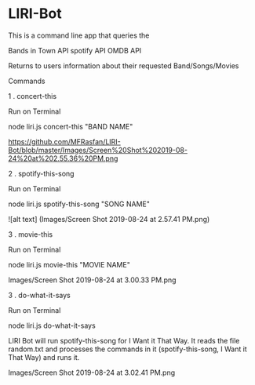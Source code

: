 # LIRI-Bot

This is a command line app that queries the 

Bands in Town API
spotify API
OMDB API

Returns to users information about their requested  Band/Songs/Movies

Commands

1 . concert-this

Run on Terminal 

node liri.js concert-this "BAND NAME"

https://github.com/MFRasfan/LIRI-Bot/blob/master/Images/Screen%20Shot%202019-08-24%20at%202.55.36%20PM.png

2 . spotify-this-song

Run on Terminal 

node liri.js spotify-this-song "SONG NAME"

 ![alt text] (Images/Screen Shot 2019-08-24 at 2.57.41 PM.png)

3 . movie-this

Run on Terminal 

node liri.js movie-this "MOVIE NAME"

Images/Screen Shot 2019-08-24 at 3.00.33 PM.png

3 . do-what-it-says

Run on Terminal 

node liri.js do-what-it-says


LIRI Bot will run spotify-this-song for I Want it That Way. It reads the file random.txt and processes the commands in it (spotify-this-song, I Want it That Way) and runs it.

Images/Screen Shot 2019-08-24 at 3.02.41 PM.png
